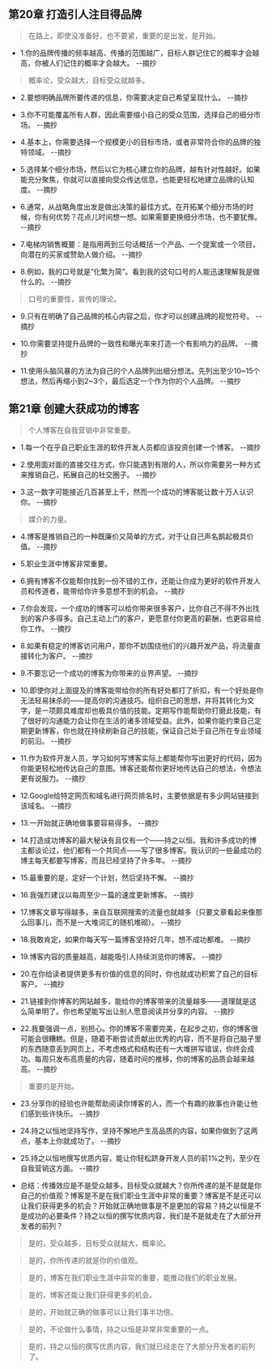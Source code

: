 ## 第20章 打造引人注目得品牌

>在路上，即使没准备好，也不要紧，重要的是出发，是开始。

- 1.你的品牌传播的频率越高、传播的范围越广，目标人群记住它的概率才会越高，你被人们记住的概率才会越大。 --摘抄

>概率论，受众越大，目标受众就越多。

- 2.要想明确品牌所要传递的信息，你需要决定自己希望呈现什么。 --摘抄

- 3.你不可能覆盖所有人群，因此需要缩小自己的受众范围，选择自己的细分市场。 --摘抄

- 4.基本上，你需要选择一个规模更小的目标市场，或者非常符合你的品牌的独特领域。 --摘抄

- 5.选择某个细分市场，然后以它为核心建立你的品牌，越有针对性越好。如果能充分聚焦，你就可以直接向受众传达信息，也能更轻松地建立品牌的认知度。 --摘抄

- 6.通常，从战略角度出发是做出决策的最佳方式。在开拓某个细分市场的时候，你有何优势？花点儿时间想一想。如果需要更换细分市场，也不要犹豫。 --摘抄

- 7.电梯内销售概要：是指用两到三句话概括一个产品、一个提案或一个项目，向潜在的买家或赞助人做介绍。 --摘抄

- 8.例如，我的口号就是“化繁为简”。看到我的这句口号的人能迅速理解我是做什么的。 --摘抄

>口号的重要性，宣传的理论。

- 9.只有在明确了自己品牌的核心内容之后，你才可以创建品牌的视觉符号。 --摘抄

- 10.你需要坚持提升品牌的一致性和曝光率来打造一个有影响力的品牌。 --摘抄

- 11.使用头脑风暴的方法为自己的个人品牌列出细分想法。先列出至少10~15个想法，然后再缩小到2~3个，最后选定一个作为你的个人品牌。 --摘抄

## 第21章 创建大获成功的博客

>个人博客在自我营销中非常重要。

- 1.每一个在乎自己职业生涯的软件开发人员都应该投资创建一个博客。 --摘抄

- 2.使用面对面的直接交往方式，你只能遇到有限的人，所以你需要另一种方式来推销自己，拓展自己的社交圈子。 --摘抄

- 3.这一数字可能接近几百甚至上千，然而一个成功的博客能让数十万人认识你。 --摘抄

>媒介的力量。

- 4.博客是推销自己的一种既廉价又简单的方式，对于让自己声名鹊起极具价值。 --摘抄

- 5.职业生涯中博客非常重要。

- 6.拥有博客不仅能帮你找到一份不错的工作，还能让你成为更好的软件开发人员和传道者，能带给你许多意想不到的机会。 --摘抄

- 7.你会发现，一个成功的博客可以给你带来很多客户，比你自己不得不外出找到的客户多得多。自己主动上门的客户，更愿意付你更高的薪酬，也更容易给你工作。 --摘抄

- 8.如果有稳定的博客访问用户，那你不妨围绕他们的兴趣开发产品，将流量直接转化为客户。 --摘抄

- 9.不要忘记一个成功的博客为你带来的业界声望。 --摘抄

- 10.即使你对上面提及的博客能带给你的所有好处都打了折扣，有一个好处是你无法轻易抹杀的——提高你的沟通技巧。组织自己的思想，并将其转化为文字，是一项颇具难度却也极具价值的技能。定期写作能帮助你打磨此技能，有了很好的沟通能力会让你在生活的诸多领域受益。此外，如果你能约束自己定期更新博客，你也就在持续刷新自己的技能，保证自己处于自己所在专业领域的前沿。 --摘抄

- 11.作为软件开发人员，学习如何写博客实际上都能帮你写出更好的代码，因为你能更轻松地传达自己的意图。博客还能帮你更好地传达自己的想法，令想法更有说服力。 --摘抄

- 12.Google给特定网页和域名进行网页排名时，主要依据是有多少网站链接到该域名。 --摘抄

- 13.一开始就正确地做事要容易得多。 --摘抄

- 14.打造成功博客的最大秘诀有且仅有一个——持之以恒。我和许多成功的博主都谈论过，他们都有一个共同点——写了很多博客。我认识的一些最成功的博主每天都要写博客，而且已经坚持了许多年。 --摘抄

- 15.最重要的是，定好一个计划，然后坚持不懈。 --摘抄

- 16.我强烈建议以每周至少一篇的速度更新博客。 --摘抄

- 17.博客文章写得越多，来自互联网搜索的流量也就越多（只要文章看起来像那么回事儿，而不是一大堆词汇的随机堆砌）。 --摘抄

- 18.我敢肯定，如果你每天写一篇博客坚持好几年，想不成功都难。 --摘抄

- 19.博客内容的质量越高，越能吸引人持续浏览你的博客。 --摘抄

- 20.在你给读者提供更多有价值的信息的同时，你也就成功积累了自己的目标客户。 --摘抄

- 21.链接到你博客的网站越多，能给你的博客带来的流量越多——道理就是这么简单明了。你也希望能写出让别人愿意阅读并分享的内容。 --摘抄

- 22.我要强调一点，别担心。你的博客不需要完美，在起步之初，你的博客很可能会很糟糕。但是，随着不断尝试贡献出优秀的内容，而不是将自己脑子里的东西随意丢到网页上，不考虑格式和结构还有一大堆拼写错误，你终会成功。每周只发布高质量的内容，随着时间的推移，你的博客的品质会越来越高。 --摘抄

>重要的是开始。

- 23.分享你的经验也许能帮助阅读你博客的人，而一个有趣的故事也许能让他们感到些许快乐。 --摘抄

- 24.持之以恒地坚持写作，坚持不懈地产生高品质的内容，如果你做到了这两点，基本上你就成功了。 --摘抄

- 25.持之以恒地撰写优质内容，能让你轻松跻身开发人员的前1%之列，至少在自我营销这方面。 --摘抄

- 总结：传播效应是不是受众越多，目标受众就越大？你所传递的是不是就是你自己的价值观？博客是不是在我们职业生涯中非常的重要？博客是不是还可以让我们获得更多的机会？开始就正确地做事是不是更加的容易？持之以恒是不是成功的必要条件？持之以恒的撰写优质内容，我们是不是就走在了大部分开发者的前列？

>是的，受众越多，目标受众就越大，概率论。

>是的，你所传递的就是你的价值观。

>是的，博客在我们职业生涯中非常的重要，能推动我们的职业发展。

>是的，博客还能让我们获得更多的机会。

>是的，开始就正确的做事可以让我们事半功倍。

>是的，不论做什么事情，持之以恒是非常非常重要的一点。

>是的，持之以恒的撰写优质内容，我们就已经走在了大部分开发者的前列了。
